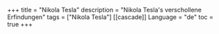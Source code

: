 +++
title       = "Nikola Tesla"
description = "Nikola Tesla's verschollene Erfindungen"
tags        = ["Nikola Tesla"]
[[cascade]]
Language = "de"
toc = true
+++

